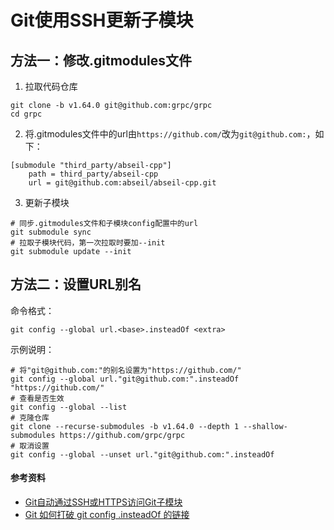 # Git使用SSH更新子模块

## 方法一：修改.gitmodules文件

1. 拉取代码仓库

```
git clone -b v1.64.0 git@github.com:grpc/grpc
cd grpc
```

2. 将.gitmodules文件中的url由`https://github.com/`改为`git@github.com:`，如下：

```
[submodule "third_party/abseil-cpp"]
	path = third_party/abseil-cpp
	url = git@github.com:abseil/abseil-cpp.git
```

3. 更新子模块

```
# 同步.gitmodules文件和子模块config配置中的url
git submodule sync
# 拉取子模块代码，第一次拉取时要加--init
git submodule update --init
```

## 方法二：设置URL别名

命令格式：

```
git config --global url.<base>.insteadOf <extra>
```

示例说明：

```
# 将"git@github.com:"的别名设置为"https://github.com/"
git config --global url."git@github.com:".insteadOf "https://github.com/"
# 查看是否生效
git config --global --list
# 克隆仓库
git clone --recurse-submodules -b v1.64.0 --depth 1 --shallow-submodules https://github.com/grpc/grpc
# 取消设置
git config --global --unset url."git@github.com:".insteadOf
```

#### 参考资料

- [Git自动通过SSH或HTTPS访问Git子模块](https://geek-docs.com/git/git-questions/1988_git_automatically_access_git_submodules_via_ssh_or_https.html)
- [Git 如何打破 git config .insteadOf 的链接](https://deepinout.com/git/git-questions/218_git_how_can_i_break_the_link_of_git_config_urlinsteadof_url.html)
